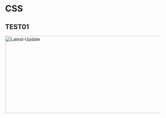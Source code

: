 # CSS
## TEST01
<a href="https://csstests.vercel.app/test01/index.html"><img alt="Latest-Update" width="600px" height="250px" src="https://github.com/user-attachments/assets/d4eeaf59-1be9-4884-af4a-81ead7a9cc40" /></a><br>
